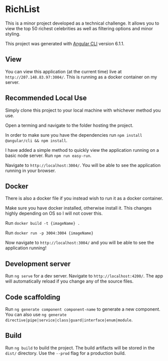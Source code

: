 # RichList

This is a minor project developed as a technical challenge. It allows you to view the top 50 richest celebrities as well as filtering options and minor styling.

This project was generated with [Angular CLI](https://github.com/angular/angular-cli) version 6.1.1.

## View

You can view this application (at the current time) live at `http://207.148.83.97:3004/`. This is running as a docker container on my server.

## Recommended Local Use

Simply clone this project to your local machine with whichever method you use.

Open a terming and navigate to the folder hosting the project.

In order to make sure you have the dependencies run `npm install @angular/cli && npm install`.

I have added a simple method to quickly view the application running on a basic node server. Run `npm run easy-run`.

Navigate to `http://localhost:3004/`. You will be able to see the application running in your browser.

## Docker

There is also a docker file if you instead wish to run it as a docker container.

Make sure you have docker installed, otherwise install it. This changes highly depending on OS so I will not cover this.

Run `docker build -t {imageName} .`

Run `docker run -p 3004:3004 {imageName}`

Now navigate to `http://localhost:3004/` and you will be able to see the application running!

## Development server

Run `ng serve` for a dev server. Navigate to `http://localhost:4200/`. The app will automatically reload if you change any of the source files.

## Code scaffolding

Run `ng generate component component-name` to generate a new component. You can also use `ng generate directive|pipe|service|class|guard|interface|enum|module`.

## Build

Run `ng build` to build the project. The build artifacts will be stored in the `dist/` directory. Use the `--prod` flag for a production build.
